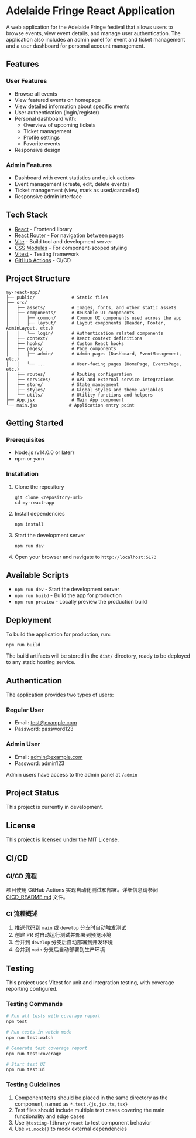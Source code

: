 # Adelaide Fringe React Application

A web application for the Adelaide Fringe festival that allows users to browse events, view event details, and manage user authentication. The application also includes an admin panel for event and ticket management and a user dashboard for personal account management.

## Features

### User Features

- Browse all events
- View featured events on homepage
- View detailed information about specific events
- User authentication (login/register)
- Personal dashboard with:
  - Overview of upcoming tickets
  - Ticket management
  - Profile settings
  - Favorite events
- Responsive design

### Admin Features

- Dashboard with event statistics and quick actions
- Event management (create, edit, delete events)
- Ticket management (view, mark as used/cancelled)
- Responsive admin interface

## Tech Stack

- [React](https://reactjs.org/) - Frontend library
- [React Router](https://reactrouter.com/) - For navigation between pages
- [Vite](https://vitejs.dev/) - Build tool and development server
- [CSS Modules](https://github.com/css-modules/css-modules) - For component-scoped styling
- [Vitest](https://vitest.dev/) - Testing framework
- [GitHub Actions](https://github.com/features/actions) - CI/CD

## Project Structure

```
my-react-app/
├── public/              # Static files
├── src/
│   ├── assets/          # Images, fonts, and other static assets
│   ├── components/      # Reusable UI components
│   │   ├── common/      # Common UI components used across the app
│   │   ├── layout/      # Layout components (Header, Footer, AdminLayout, etc.)
│   │   └── login/       # Authentication related components
│   ├── context/         # React context definitions
│   ├── hooks/           # Custom React hooks
│   ├── pages/           # Page components
│   │   ├── admin/       # Admin pages (Dashboard, EventManagement, etc.)
│   │   └── ...          # User-facing pages (HomePage, EventsPage, etc.)
│   ├── routes/          # Routing configuration
│   ├── services/        # API and external service integrations
│   ├── store/           # State management
│   ├── styles/          # Global styles and theme variables
│   └── utils/           # Utility functions and helpers
├── App.jsx              # Main App component
└── main.jsx            # Application entry point
```

## Getting Started

### Prerequisites

- Node.js (v14.0.0 or later)
- npm or yarn

### Installation

1. Clone the repository

   ```
   git clone <repository-url>
   cd my-react-app
   ```

2. Install dependencies

   ```
   npm install
   ```

3. Start the development server

   ```
   npm run dev
   ```

4. Open your browser and navigate to `http://localhost:5173`

## Available Scripts

- `npm run dev` - Start the development server
- `npm run build` - Build the app for production
- `npm run preview` - Locally preview the production build

## Deployment

To build the application for production, run:

```
npm run build
```

The build artifacts will be stored in the `dist/` directory, ready to be deployed to any static hosting service.

## Authentication

The application provides two types of users:

### Regular User

- Email: test@example.com
- Password: password123

### Admin User

- Email: admin@example.com
- Password: admin123

Admin users have access to the admin panel at `/admin`

## Project Status

This project is currently in development.

## License

This project is licensed under the MIT License.

## CI/CD

### CI/CD 流程

项目使用 GitHub Actions 实现自动化测试和部署。详细信息请参阅 [CICD_README.md](./CICD_README.md) 文件。

### CI 流程概述

1. 推送代码到 `main` 或 `develop` 分支时自动触发测试
2. 创建 PR 时自动运行测试并部署到预览环境
3. 合并到 `develop` 分支后自动部署到开发环境
4. 合并到 `main` 分支后自动部署到生产环境

## Testing

This project uses Vitest for unit and integration testing, with coverage reporting configured.

### Testing Commands

```bash
# Run all tests with coverage report
npm test

# Run tests in watch mode
npm run test:watch

# Generate test coverage report
npm run test:coverage

# Start test UI
npm run test:ui
```

### Testing Guidelines

1. Component tests should be placed in the same directory as the component, named as `*.test.{js,jsx,ts,tsx}`
2. Test files should include multiple test cases covering the main functionality and edge cases
3. Use `@testing-library/react` to test component behavior
4. Use `vi.mock()` to mock external dependencies
